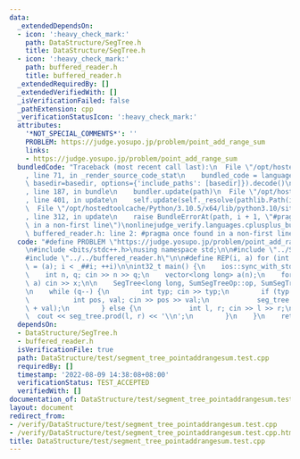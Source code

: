 ```yaml
---
data:
  _extendedDependsOn:
  - icon: ':heavy_check_mark:'
    path: DataStructure/SegTree.h
    title: DataStructure/SegTree.h
  - icon: ':heavy_check_mark:'
    path: buffered_reader.h
    title: buffered_reader.h
  _extendedRequiredBy: []
  _extendedVerifiedWith: []
  _isVerificationFailed: false
  _pathExtension: cpp
  _verificationStatusIcon: ':heavy_check_mark:'
  attributes:
    '*NOT_SPECIAL_COMMENTS*': ''
    PROBLEM: https://judge.yosupo.jp/problem/point_add_range_sum
    links:
    - https://judge.yosupo.jp/problem/point_add_range_sum
  bundledCode: "Traceback (most recent call last):\n  File \"/opt/hostedtoolcache/Python/3.10.5/x64/lib/python3.10/site-packages/onlinejudge_verify/documentation/build.py\"\
    , line 71, in _render_source_code_stat\n    bundled_code = language.bundle(stat.path,\
    \ basedir=basedir, options={'include_paths': [basedir]}).decode()\n  File \"/opt/hostedtoolcache/Python/3.10.5/x64/lib/python3.10/site-packages/onlinejudge_verify/languages/cplusplus.py\"\
    , line 187, in bundle\n    bundler.update(path)\n  File \"/opt/hostedtoolcache/Python/3.10.5/x64/lib/python3.10/site-packages/onlinejudge_verify/languages/cplusplus_bundle.py\"\
    , line 401, in update\n    self.update(self._resolve(pathlib.Path(included), included_from=path))\n\
    \  File \"/opt/hostedtoolcache/Python/3.10.5/x64/lib/python3.10/site-packages/onlinejudge_verify/languages/cplusplus_bundle.py\"\
    , line 312, in update\n    raise BundleErrorAt(path, i + 1, \"#pragma once found\
    \ in a non-first line\")\nonlinejudge_verify.languages.cplusplus_bundle.BundleErrorAt:\
    \ buffered_reader.h: line 2: #pragma once found in a non-first line\n"
  code: "#define PROBLEM \"https://judge.yosupo.jp/problem/point_add_range_sum\"\n\
    \n#include <bits/stdc++.h>\nusing namespace std;\n\n#include \"../SegTree.h\"\n\
    #include \"../../buffered_reader.h\"\n\n#define REP(i, a) for (int i = 0, _##i\
    \ = (a); i < _##i; ++i)\n\nint32_t main() {\n    ios::sync_with_stdio(0); cin.tie(0);\n\
    \    int n, q; cin >> n >> q;\n    vector<long long> a(n);\n    for (auto& x :\
    \ a) cin >> x;\n\n    SegTree<long long, SumSegTreeOp::op, SumSegTreeOp::e> seg_tree(a);\n\
    \n    while (q--) {\n        int typ; cin >> typ;\n        if (typ == 0) {\n \
    \           int pos, val; cin >> pos >> val;\n            seg_tree.set(pos, seg_tree.get(pos)\
    \ + val);\n        } else {\n            int l, r; cin >> l >> r;\n          \
    \  cout << seg_tree.prod(l, r) << '\\n';\n        }\n    }\n    return 0;\n}\n"
  dependsOn:
  - DataStructure/SegTree.h
  - buffered_reader.h
  isVerificationFile: true
  path: DataStructure/test/segment_tree_pointaddrangesum.test.cpp
  requiredBy: []
  timestamp: '2022-08-09 14:38:08+08:00'
  verificationStatus: TEST_ACCEPTED
  verifiedWith: []
documentation_of: DataStructure/test/segment_tree_pointaddrangesum.test.cpp
layout: document
redirect_from:
- /verify/DataStructure/test/segment_tree_pointaddrangesum.test.cpp
- /verify/DataStructure/test/segment_tree_pointaddrangesum.test.cpp.html
title: DataStructure/test/segment_tree_pointaddrangesum.test.cpp
---
```

